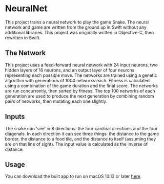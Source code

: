 # NeuralNet

This project trains a neural network to play the game Snake. The neural network and game are written from the ground up in Swift without any additional libraries. This project was originally written in Objective-C, then rewritten in Swift.

## The Network
This project uses a feed-forward neural network with 24 input neurons, two hidden layers of 16 neurons, and an output layer of four neurons representing each possible move. The networks are trained using a genetic algorithm with generations of 1000 networks each. Fitness is calculated using a combination of the game duration and the final score. The networks are run concurrently, then sorted by fitness. The top 100 networks of each generation are used to produce the next generation by combining random pairs of networks, then mutating each one slightly.

## Inputs
The snake can 'see' in 8 directions: the four cardinal directions and the four diagonals. In each direction it can see three things: the distance to the game border, the distance to a food tile, and the distance to itself (assuming they are on that line of sight). The input value is calculated as the inverse of distance.

## Usage
You can download the built app to run on macOS 10.13 or later [here](https://mega.nz/file/W4Eh0IwL#CKJXhuSFu8JU-4AAdKUBjPtTWN5lEs4x8iMfOzogp8s).
